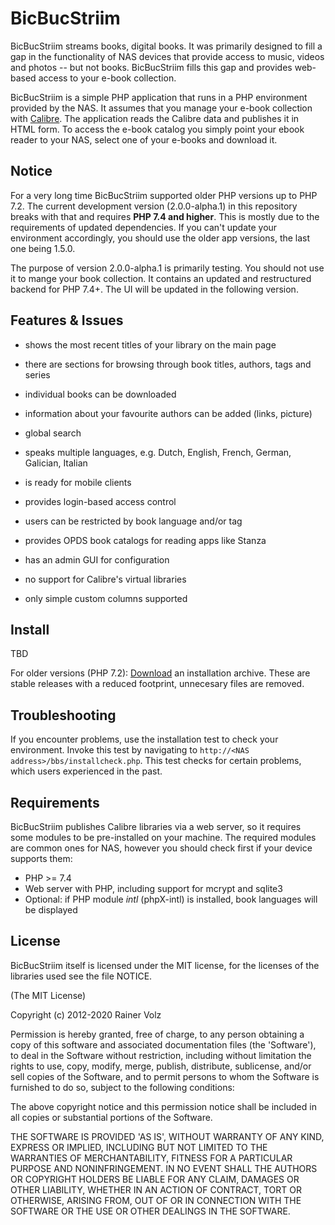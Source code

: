 # BicBucStriim

BicBucStriim streams books, digital books. It was primarily designed to fill a gap in the functionality of NAS devices that provide access to music, videos and photos -- but not books. BicBucStriim fills this gap and provides web-based access to your e-book collection.

BicBucStriim is a simple PHP application that runs in a PHP environment provided by the NAS. It assumes that you manage your e-book collection with [Calibre](http://calibre-ebook.com/). The application reads the Calibre data and publishes it in HTML form. To access the e-book catalog you simply point your ebook reader to your NAS, select one of your e-books and download it. 

## Notice

For a very long time BicBucStriim supported older PHP versions up to PHP 7.2. The current development version (2.0.0-alpha.1) in this repository breaks with that and requires **PHP 7.4 and higher**. This is mostly due to the requirements of updated dependencies. If you can't update your environment accordingly, you should use the older app versions, the last one being 1.5.0.

The purpose of version 2.0.0-alpha.1 is primarily testing. You should not use it to mange your book collection. It contains an updated and restructured backend for PHP 7.4+. The UI will be updated in the following version.   

## Features & Issues

* shows the most recent titles of your library on the main page
* there are sections for browsing through book titles, authors, tags and series
* individual books can be downloaded
* information about your favourite authors can be added (links, picture)
* global search 
* speaks multiple languages, e.g. Dutch, English, French, German, Galician, Italian
* is ready for mobile clients
* provides login-based access control 
* users can be restricted by book language and/or tag
* provides OPDS book catalogs for reading apps like Stanza
* has an admin GUI for configuration

* no support for Calibre's virtual libraries
* only simple custom columns supported


Install
-------

TBD

For older versions (PHP 7.2): [Download](http://projekte.textmulch.de/bicbucstriim/downloads/) an installation archive. These are stable releases with a reduced footprint, unnecesary files are removed.

Troubleshooting
---------------

If you encounter problems, use the installation test to check your environment. Invoke this test by navigating to `http://<NAS address>/bbs/installcheck.php`. This test checks for certain problems, which users experienced in the past.


Requirements
------------

BicBucStriim publishes Calibre libraries via a web server, so it requires some modules to be pre-installed 
on your machine. The required modules are common ones for NAS, however you should check first if your device supports 
them:

* PHP >= 7.4
* Web server with PHP, including support for mcrypt and sqlite3
* Optional: if PHP module *intl* (phpX-intl) is installed, book languages will be displayed

License
-------

BicBucStriim itself is licensed under the MIT license, for the licenses of the libraries used see the file NOTICE.

(The MIT License)

Copyright (c) 2012-2020 Rainer Volz

Permission is hereby granted, free of charge, to any person obtaining a copy of this software and associated documentation files (the 'Software'), to deal in the Software without restriction, including without limitation the rights to use, copy, modify, merge, publish, distribute, sublicense, and/or sell copies of the Software, and to permit persons to whom the Software is furnished to do so, subject to the following conditions:

The above copyright notice and this permission notice shall be included in all copies or substantial portions of the Software.

THE SOFTWARE IS PROVIDED 'AS IS', WITHOUT WARRANTY OF ANY KIND, EXPRESS OR IMPLIED, INCLUDING BUT NOT LIMITED TO THE WARRANTIES OF MERCHANTABILITY, FITNESS FOR A PARTICULAR PURPOSE AND NONINFRINGEMENT. IN NO EVENT SHALL THE AUTHORS OR COPYRIGHT HOLDERS BE LIABLE FOR ANY CLAIM, DAMAGES OR OTHER LIABILITY, WHETHER IN AN ACTION OF CONTRACT, TORT OR OTHERWISE, ARISING FROM, OUT OF OR IN CONNECTION WITH THE SOFTWARE OR THE USE OR OTHER DEALINGS IN THE SOFTWARE.


